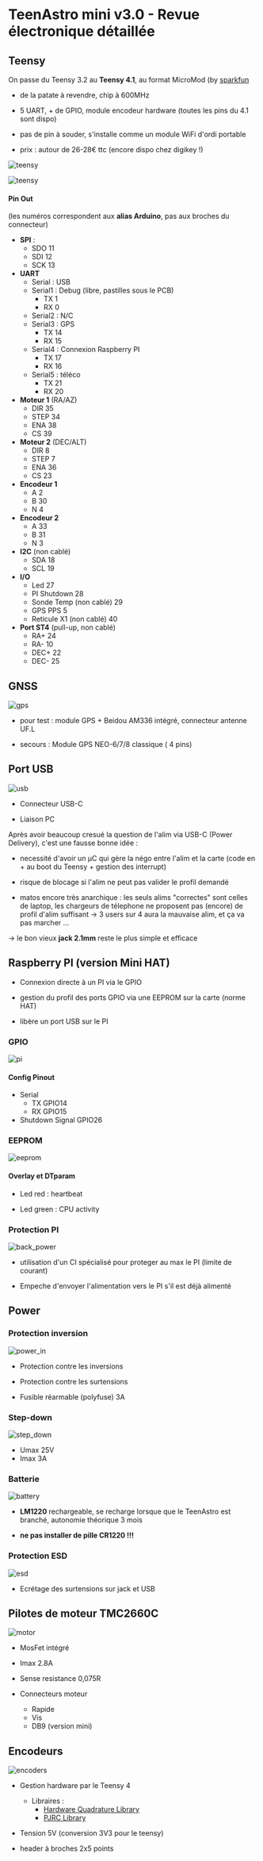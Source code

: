 # TeenAstro mini v3.0 - Revue électronique détaillée

## Teensy

On passe du Teensy 3.2 au **Teensy 4.1**, au format MicroMod (by [sparkfun](https://www.sparkfun.com/products/16402)

* de la patate à revendre, chip à 600MHz

* 5 UART, + de GPIO, module encodeur hardware (toutes les pins du 4.1 sont dispo)

* pas de pin à souder, s'installe comme un module WiFi d'ordi portable

* prix : autour de 26-28€ ttc (encore dispo chez digikey !)

 ![teensy](https://cdn.sparkfun.com/c/264-148/assets/learn_tutorials/1/2/6/6/MM_Teensy_PB_Thumb.jpg)


![teensy](https://github.com/lordzurp/TeenAstro_Redux/raw/master/Images/schematic_teensy.png)

#### Pin Out

(les numéros correspondent aux **alias Arduino**, pas aux broches du connecteur)

* **SPI** : 
	* SDO 11
	* SDI 12
	* SCK 13
* **UART**
	* Serial : USB 
	* Serial1 : Debug (libre, pastilles sous le PCB)
		* TX 1
		* RX 0
	* Serial2 : N/C
	* Serial3 : GPS
		* TX 14
		* RX 15
	* Serial4 : Connexion Raspberry PI
		* TX 17
		* RX 16
	* Serial5 : téléco
		* TX 21
		* RX 20
* **Moteur 1** (RA/AZ)
	* DIR 35
	* STEP 34
	* ENA 38
	* CS 39
* **Moteur 2** (DEC/ALT)
	* DIR 8
	* STEP 7
	* ENA 36
	* CS 23
* **Encodeur 1**
	* A 2
	* B 30
	* N 4
* **Encodeur 2**
	* A 33
	* B 31
	* N 3
* **I2C** (non cablé)
	* SDA 18
	* SCL 19
* **I/O**
	* Led 27
	* PI Shutdown 28
	* Sonde Temp (non cablé) 29
	* GPS PPS 5
	* Reticule X1 (non cablé) 40
* **Port ST4** (pull-up, non cablé)
	* RA+ 24
	* RA- 10
	* DEC+ 22
	* DEC- 25

## GNSS

![gps](https://github.com/lordzurp/TeenAstro_Redux/raw/master/Images/schematic_gps.png)

* pour test : module GPS + Beidou AM336 intégré, connecteur antenne UF.L

* secours : Module GPS NEO-6/7/8 classique ( 4 pins)

## Port USB

![usb](https://github.com/lordzurp/TeenAstro_Redux/raw/master/Images/schematic_usb.png)

* Connecteur USB-C

* Liaison PC

Après avoir beaucoup cresué la question de l'alim via USB-C (Power Delivery), c'est une fausse bonne idée :

* necessité d'avoir un µC qui gère la négo entre l'alim et la carte (code en + au boot du Teensy + gestion des interrupt)

* risque de blocage si l'alim ne peut pas valider le profil demandé

* matos encore très anarchique : les seuls alims "correctes" sont celles de laptop, les chargeurs de télephone ne proposent pas (encore) de profil d'alim suffisant -> 3 users sur 4 aura la mauvaise alim, et ça va pas marcher ...

-> le bon vieux **jack 2.1mm** reste le plus simple et efficace

## Raspberry PI (version Mini HAT)

* Connexion directe à un PI via le GPIO

* gestion du profil des ports GPIO via une EEPROM sur la carte (norme HAT)

* libère un port USB sur le PI


### GPIO

![pi](https://github.com/lordzurp/TeenAstro_Redux/raw/master/Images/schematic_pi.png)

#### Config Pinout

* Serial
	* TX GPIO14
	* RX GPIO15
* Shutdown Signal GPIO26

### EEPROM

![eeprom](https://github.com/lordzurp/TeenAstro_Redux/raw/master/Images/schematic_eeprom.png)

#### Overlay et DTparam

* Led red : heartbeat

* Led green : CPU activity

### Protection PI

![back_power](https://github.com/lordzurp/TeenAstro_Redux/raw/master/Images/schematic_back_power.png)

* utilisation d'un CI spécialisé pour proteger au max le PI (limite de courant)

* Empeche d'envoyer l'alimentation vers le PI s'il est déjà alimenté

## Power

### Protection inversion

![power_in](https://github.com/lordzurp/TeenAstro_Redux/raw/master/Images/schematic_power_in.png)

* Protection contre les inversions

* Protection contre les surtensions

* Fusible réarmable (polyfuse) 3A

### Step-down

![step_down](https://github.com/lordzurp/TeenAstro_Redux/raw/master/Images/schematic_step_down.png)

* Umax 25V
* Imax 3A

### Batterie

![battery](https://github.com/lordzurp/TeenAstro_Redux/raw/master/Images/schematic_battery.png)

* **LM1220** rechargeable, se recharge lorsque que le TeenAstro est branché, autonomie théorique 3 mois

* **ne pas installer de pille CR1220 !!!**

### Protection ESD

![esd](https://github.com/lordzurp/TeenAstro_Redux/raw/master/Images/schematic_esd.png)

* Ecrétage des surtensions sur jack et USB

## Pilotes de moteur **TMC2660C**

![motor](https://github.com/lordzurp/TeenAstro_Redux/raw/master/Images/schematic_motor.png)

* MosFet intégré

* Imax 2.8A

* Sense resistance 0,075R

* Connecteurs moteur
	* Rapide 
	* Vis 
	* DB9 (version mini)

## Encodeurs

![encoders](https://github.com/lordzurp/TeenAstro_Redux/raw/master/Images/schematic_encoders.png)

* Gestion hardware par le Teensy 4
	* Libraires :
		* [Hardware Quadrature Library](https://github.com/mjs513/Teensy-4.x-Quad-Encoder-Library)
		* [PJRC Library](https://www.pjrc.com/teensy/td_libs_Encoder.html)

* Tension 5V (conversion 3V3 pour le teensy)

* header à broches 2x5 points


